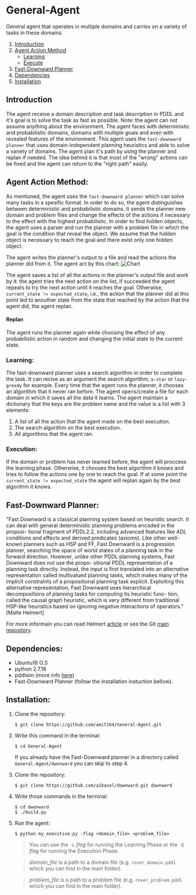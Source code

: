 
# General-Agent

General agent that operates in multiple domains and carries on a variety of tasks in these domains.

1. [Introduction](#introduction)  
2. [Agent Action Method](#Agent-Action-Method)
    *  [Learning](#Learning)
    *  [Execute](#Execute)
3. [Fast-Downward Planner](#fast-downward-planner)
4. [Dependencies](#dependencies)
5. [Installation](#installation)

## Introduction
The agent receive a domain description and task description in PDDL and it's goal is to solve the task as fast as possible. 
Note: the agent can not assume anything about the environment.
The agent faces with deterministic and probabilistic domains, domains with multiple goals and even with revealed features of the environment. This agent uses the `fast-downward planner` that uses domain-independent planning heuristics and able to solve a variety of domains. The agent plan it's path by using the planner and replan if needed. The idea behind it is that most of the "wrong" actions can be fixed and the agent can return to the "right path" easily.


## Agent Action Method:
As mentioned, the agent uses the `fast-downward planner` which can solve many tasks in a spesific format. In order to do so, the agent distinguishes between deterministic and probabilistic domains. It sends the planner new domain and problem files and change the effects of the actions if necessary to the effect with the highest probabilistic. 
In order to find hidden objects, the agent uses a parser and run the planner with a problem file in which the goal is the condition that reveal the object. We assume that the hidden object is necessary to reach the goal and there exist only one hidden object.

The agent writes the planner's output to a file and read the actions the planner did from it. The agent act by this chart:
![Chart](https://pdf.ac/Kuyc1)

The agent saves a list of all the actions in the planner's output file and work by it: the agent tries the next action on the list, if succeeded the agent repeats to try the next action until it reaches the goal. Otherwise, `current_state != expected_state`, i.e., the action that the planner did at this point led to anouther state from the state that reached by the action that the agent did, the agent replan.

#### Replan
The agent runs the planner again while choosing the effect of any probabilistic action in random and changing the initial state to the current state.

### Learning:
The fast-downward planner uses a search algorithm in order to complete the task. It can recive as an argument the search algorithm, `a-star` or `lazy-greedy` for example. 
Every time that the agent runs the planner, it chooses an algorithm that it never ran before. 
The agent opens/create a file for each domain in which it saves all the data it learns. The agent maintain a dictionary that the keys are the problem name and the value is a list with 3 elements: 
   1. A list of all the action that the agent made on the best execution.
   2. The search algorithm on the best execution.
   3. All algorithms that the agent ran.

### Execution:
If the domain or problem has never learned before, the agent will proccess the learning phase. Otherwise, it chooses the best algorithm it knows and tries to follow the actions one by one to reach the goal. If at some point the `current_state != expected_state` the agent will replan again by the best algorithm it knows. 

## Fast-Downward Planner:
"Fast Downward is a classical planning system based on heuristic search. It
can deal with general deterministic planning problems encoded in the proposi-
tional fragment of PDDL2.2, including advanced features like ADL conditions
and effects and derived predicates (axioms). Like other well-known planners
such as HSP and FF, Fast Downward is a progression planner, searching the
space of world states of a planning task in the forward direction. However,
unlike other PDDL planning systems, Fast Downward does not use the propo-
sitional PDDL representation of a planning task directly. Instead, the input
is first translated into an alternative representation called multivalued planning
tasks, which makes many of the implicit constraints of a propositional planning
task explicit. Exploiting this alternative representation, Fast Downward uses
hierarchical decompositions of planning tasks for computing its heuristic func-
tion, called the causal graph heuristic, which is very different from traditional
HSP-like heuristics based on ignoring negative interactions of operators." [Malte Helmert]

For more informain you can read Helmert [article](https://arxiv.org/pdf/1109.6051.pdf) or see the Git [main repository](https://github.com/aibasel/downward).  


## Dependencies:
* Ubuntu16 O.S
* python 2.7.18
* pddlsim (more info [here](https://bitbucket.org/galk-opensource/executionsimulation/src/master/))
* Fast-Downward Planner (follow the installation instuction bellow).

## Installation:
1. Clone the repository:  
    ```
    $ git clone https://github.com/amit164/General-Agent.git
    ```
2. Write this command in the terminal:
    ```
    $ cd General-Agent
    ```   

	If you already have the Fast-Downward planner in a directory called `General-Agent/dwonward` you can skip to step 4.
3. Clone the repository:  
    ```
    $ git clone https://github.com/aibasel/downward.git downward
    ```
4. Write those commands in the terminal:
    ```
    $ cd dwonward
    $ ./build.py
    ```
5. Run the agent:
    ```
    $ python my_executive.py -flag <domain_file> <problem_file>
    ```
     > You can use the ``-L`` _flag_ for running the Learning Phase or the ``-E`` _flag_ for running the Execution Phase. 
    
    > _domain_file_ is a path to a domain file (e.g. ``rover_domain.pddl`` which you can find in the main folder).
 
    >  _problem_file_ is a path to a problem file (e.g. ``rover_problem.pddl`` which you can find in the main folder).

